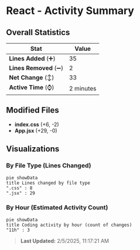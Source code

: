 # React - Activity Summary 

## Overall Statistics

| Stat                   | Value                                                             |
| ---------------------- | ----------------------------------------------------------------- |
| **Lines Added** (➕)   | 35                                          |
| **Lines Removed** (➖) | 2                                        |
| **Net Change** (↕)    | 33                |
| **Active Time** (⌚)   | 2 minutes |


## Modified Files
- **index.css** (+6, -2)
- **App.jsx** (+29, -0)

## Visualizations

### By File Type (Lines Changed)

```mermaid
pie showData
title Lines changed by file type
".css" : 8
".jsx" : 29
```

### By Hour (Estimated Activity Count)

```mermaid
pie showData
title Coding activity by hour (count of changes)
"11h" : 3
```


> **Last Updated:** 2/5/2025, 11:17:21 AM